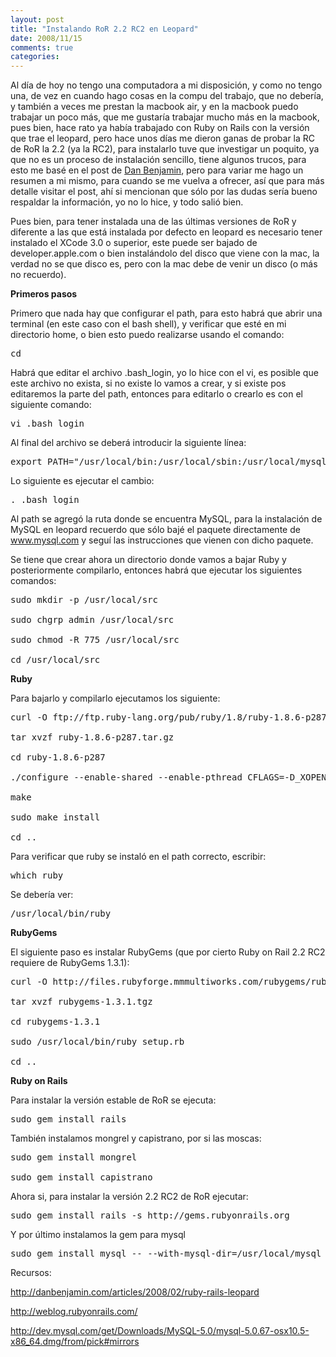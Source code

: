 ```yaml
---
layout: post
title: "Instalando RoR 2.2 RC2 en Leopard"
date: 2008/11/15
comments: true
categories: 
---
```


Al día de hoy no tengo una computadora a mi disposición, y como no tengo una, de vez en cuando hago cosas en la compu del trabajo, que no debería, y también a veces me prestan la macbook air, y en la macbook puedo trabajar un poco más, que me gustaría trabajar mucho más en la macbook, pues bien, hace rato ya había trabajado con Ruby on Rails con la versión que trae el leopard, pero hace unos días me dieron ganas de probar la RC de RoR la 2.2 (ya la RC2), para instalarlo tuve que investigar un poquito, ya que no es un proceso de instalación sencillo, tiene algunos trucos, para esto me basé en el post de <a href="http://danbenjamin.com/articles/2008/02/ruby-rails-leopard">Dan Benjamin</a>, pero para variar me hago un resumen a mi mismo, para cuando se me vuelva a ofrecer, así que para más detalle visitar el post, ahí si mencionan que sólo por las dudas sería bueno respaldar la información, yo no lo hice, y todo salió bien.

Pues bien, para tener instalada una de las últimas versiones de RoR y diferente a las que está instalada por defecto en leopard es necesario tener instalado el XCode 3.0 o superior, este puede ser bajado de developer.apple.com o bien instalándolo del disco que viene con la mac, la verdad no se que disco es, pero con la mac debe de venir un disco (o más no recuerdo).

<strong>Primeros pasos</strong>

Primero que nada hay que configurar el path, para esto habrá que abrir una terminal (en este caso con el bash shell), y verificar que esté en mi directorio home, o bien esto puedo realizarse usando el comando:
<pre lang="bash">cd</pre>
Habrá que editar el archivo .bash_login, yo lo hice con el vi, es posible que este archivo no exista, si no existe lo vamos a crear, y si existe pos editaremos la parte del path, entonces para editarlo o crearlo es con el siguiente comando:
<pre lang="bash">vi .bash_login</pre>
Al final del archivo se deberá introducir la siguiente línea:
<pre lang="bash">export PATH="/usr/local/bin:/usr/local/sbin:/usr/local/mysql/bin:$PATH"</pre>
Lo siguiente es ejecutar el cambio:
<pre lang="bash">. .bash_login</pre>
Al path se agregó la ruta donde se encuentra MySQL, para la instalación de MySQL en leopard recuerdo que sólo bajé el paquete directamente de www.mysql.com y seguí las instrucciones que vienen con dicho paquete.

Se tiene que crear ahora un directorio donde vamos a bajar Ruby y posteriormente compilarlo, entonces habrá que ejecutar los siguientes comandos:
<pre lang="bash">sudo mkdir -p /usr/local/src

sudo chgrp admin /usr/local/src

sudo chmod -R 775 /usr/local/src

cd /usr/local/src</pre>
<strong>Ruby</strong>

Para bajarlo y compilarlo ejecutamos los siguiente:
<pre lang="bash">curl -O ftp://ftp.ruby-lang.org/pub/ruby/1.8/ruby-1.8.6-p287.tar.gz

tar xvzf ruby-1.8.6-p287.tar.gz

cd ruby-1.8.6-p287

./configure --enable-shared --enable-pthread CFLAGS=-D_XOPEN_SOURCE=1

make

sudo make install

cd ..</pre>
Para verificar que ruby se instaló en el path correcto, escribir:
<pre lang="bash">which ruby</pre>
Se debería ver:
<pre lang="bash">/usr/local/bin/ruby</pre>
<strong>RubyGems</strong>

El siguiente paso es instalar RubyGems (que por cierto Ruby on Rail 2.2 RC2 requiere de RubyGems 1.3.1):
<pre lang="bash">curl -O http://files.rubyforge.mmmultiworks.com/rubygems/rubygems-1.3.1.tgz

tar xvzf rubygems-1.3.1.tgz

cd rubygems-1.3.1

sudo /usr/local/bin/ruby setup.rb

cd ..</pre>
<strong>Ruby on Rails</strong>

Para instalar la versión estable de RoR se ejecuta:
<pre lang="bash">sudo gem install rails</pre>
También instalamos mongrel y capistrano, por si las moscas:
<pre lang="bash">sudo gem install mongrel

sudo gem install capistrano</pre>
Ahora si, para instalar la versión 2.2 RC2 de RoR ejecutar:
<pre lang="bash">sudo gem install rails -s http://gems.rubyonrails.org</pre>
Y por último instalamos la gem para mysql
<pre lang="bash">sudo gem install mysql -- --with-mysql-dir=/usr/local/mysql</pre>
Recursos:

<a href="http://danbenjamin.com/articles/2008/02/ruby-rails-leopard">http://danbenjamin.com/articles/2008/02/ruby-rails-leopard</a>

<a href="http://weblog.rubyonrails.com/">http://weblog.rubyonrails.com/</a>

<a href="http://dev.mysql.com/get/Downloads/MySQL-5.0/mysql-5.0.67-osx10.5-x86_64.dmg/from/pick#mirrors">http://dev.mysql.com/get/Downloads/MySQL-5.0/mysql-5.0.67-osx10.5-x86_64.dmg/from/pick#mirrors</a>

